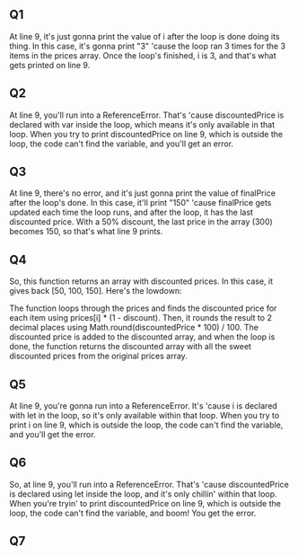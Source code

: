 ## Q1

At line 9, it's just gonna print the value of i after the loop is done doing its thing. In this case, it's gonna print "3" 'cause the loop ran 3 times for the 3 items in the prices array. Once the loop's finished, i is 3, and that's what gets printed on line 9.


## Q2

At line 9, you'll run into a ReferenceError. That's 'cause discountedPrice is declared with var inside the loop, which means it's only available in that loop. When you try to print discountedPrice on line 9, which is outside the loop, the code can't find the variable, and you'll get an error.

## Q3

At line 9, there's no error, and it's just gonna print the value of finalPrice after the loop's done. In this case, it'll print "150" 'cause finalPrice gets updated each time the loop runs, and after the loop, it has the last discounted price. With a 50% discount, the last price in the array (300) becomes 150, so that's what line 9 prints.

## Q4


So, this function returns an array with discounted prices. In this case, it gives back [50, 100, 150]. Here's the lowdown:

The function loops through the prices and finds the discounted price for each item using prices[i] * (1 - discount). Then, it rounds the result to 2 decimal places using Math.round(discountedPrice * 100) / 100. The discounted price is added to the discounted array, and when the loop is done, the function returns the discounted array with all the sweet discounted prices from the original prices array.


## Q5

At line 9, you're gonna run into a ReferenceError. It's 'cause i is declared with let in the loop, so it's only available within that loop. When you try to print i on line 9, which is outside the loop, the code can't find the variable, and you'll get the error.


## Q6


So, at line 9, you'll run into a ReferenceError. That's 'cause discountedPrice is declared using let inside the loop, and it's only chillin' within that loop. When you're tryin' to print discountedPrice on line 9, which is outside the loop, the code can't find the variable, and boom! You get the error.



## Q7


